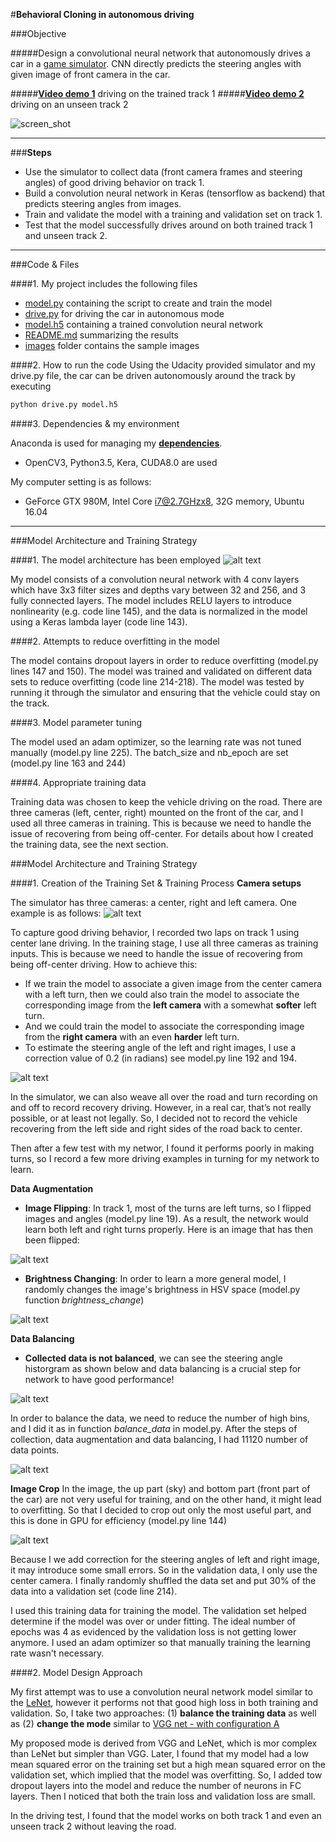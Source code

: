 #**Behavioral Cloning in autonomous driving** 

###Objective

#####Design a convolutional neural network that autonomously drives a car in a [game simulator](https://github.com/udacity/self-driving-car-sim). CNN directly predicts the steering angles with given image of front camera in the car.

#####[**Video demo 1**](https://www.youtube.com/watch?v=Lo3ZVuO2jLM) driving on the trained track 1
#####[**Video demo 2**](https://www.youtube.com/watch?v=QhQUy30ZPNk&t=1s) driving on an unseen track 2


![screen_shot][image1]

---

###**Steps**

* Use the simulator to collect data (front camera frames and steering angles) of good driving behavior on track 1.
* Build a convolution neural network in Keras (tensorflow as backend) that predicts steering angles from images.
* Train and validate the model with a training and validation set on track 1.
* Test that the model successfully drives around on both trained track 1 and unseen track 2.

---
###Code & Files

####1. My project includes the following files
* [model.py](model.py) containing the script to create and train the model
* [drive.py](drive.py) for driving the car in autonomous mode
* [model.h5](model.h5) containing a trained convolution neural network 
* [README.md](README.md) summarizing the results
* [images](images) folder contains the sample images

####2. How to run the code
Using the Udacity provided simulator and my drive.py file, the car can be driven autonomously around the track by executing 
```sh
python drive.py model.h5
```

####3. Dependencies & my environment

Anaconda is used for managing my [**dependencies**](https://github.com/udacity/CarND-Term1-Starter-Kit).

* OpenCV3, Python3.5, Kera, CUDA8.0 are used 

My computer setting is as follows:
* GeForce GTX 980M, Intel Core i7@2.7GHzx8, 32G memory, Ubuntu 16.04

---
###Model Architecture and Training Strategy

####1. The model architecture has been employed
![alt text][image2]

My model consists of a convolution neural network with 4 conv layers which have 3x3 filter sizes and depths vary between 32 and 256, and 3 fully connected layers. 
The model includes RELU layers to introduce nonlinearity (e.g. code line 145), and the data is normalized in the model using a Keras lambda layer (code line 143). 

####2. Attempts to reduce overfitting in the model

The model contains dropout layers in order to reduce overfitting (model.py lines 147 and 150). 
The model was trained and validated on different data sets to reduce overfitting (code line 214-218). 
The model was tested by running it through the simulator and ensuring that the vehicle could stay on the track.

####3. Model parameter tuning

The model used an adam optimizer, so the learning rate was not tuned manually (model.py line 225).
The batch_size and nb_epoch are set (model.py line 163 and 244)

####4. Appropriate training data

Training data was chosen to keep the vehicle driving on the road. There are three cameras (left, center, right) mounted on the front of the car, and I used all three cameras in training. This is because we need to handle the issue of recovering from being off-center.
For details about how I created the training data, see the next section. 

###Model Architecture and Training Strategy

####1. Creation of the Training Set & Training Process
**Camera setups**

The simulator has three cameras: a center, right and left camera. One example is as follows:
![alt text][image3]

To capture good driving behavior, I recorded two laps on track 1 using center lane driving. In the training stage, I use all three cameras as training inputs. This is because we need to handle the issue of recovering from being off-center driving.
How to achieve this:
* If we train the model to associate a given image from the center camera with a left turn, then we could also train the model to 
associate the corresponding image from the **left camera** with a somewhat **softer** left turn. 
* And we could train the model to associate the corresponding image from the **right camera** with an even **harder** left turn.
* To estimate the steering angle of the left and right images, I use a correction value of 0.2 (in radians) see model.py line 192 and 194. 


![alt text][image4]

In the simulator, we can also weave all over the road and turn recording on and off to record recovery driving. However, in a real car, that’s not really possible, or at least not legally.
So, I decided not to record the vehicle recovering from the left side and right sides of the road back to center.

Then after a few test with my networ, I found it performs poorly in making turns, so I record a few more driving examples in turning for my network to learn.


**Data Augmentation** 

* **Image Flipping**: In track 1, most of the turns are left turns, so I flipped images and angles (model.py line 19). As a result, the network would learn both left and right turns properly. Here is an image that has then been flipped:

![alt text][image5]


* **Brightness Changing**: In order to learn a more general model, I randomly changes the image's brightness in HSV space (model.py function *brightness_change*)

![alt text][image6]


**Data Balancing**

* **Collected data is not balanced**, we can see the steering angle historgram as shown below and data balancing is a crucial step for network to have good performance! 

![alt text][image7]

In order to balance the data, we need to reduce the number of high bins, and I did it as in function *balance_data* in model.py. After the steps of collection, 
data augmentation and data balancing, I had 11120 number of data points.  

![alt text][image8]

**Image Crop**
In the image, the up part (sky) and bottom part (front part of the car) are not very useful for training, and on the other hand, it might lead to overfitting. 
So that I decided to crop out only the most useful part, and this is done in GPU for efficiency (model.py line 144) 

![alt text][image9]


Because I we add correction for the steering angles of left and right image, it may introduce some small errors. So in the validation data, I only use the center camera.
I finally randomly shuffled the data set and put 30% of the data into a validation set (code line 214). 

I used this training data for training the model. The validation set helped determine if the model was over or under fitting. 
The ideal number of epochs was 4 as evidenced by the validation loss is not getting lower anymore. I used an adam optimizer so that manually training the learning rate wasn't necessary.



####2. Model Design Approach

My first attempt was to use a convolution neural network model similar to the [LeNet](http://eblearn.sourceforge.net/lib/exe/lenet5.png), however it performs not that good high loss in both training and validation. 
So, I take two approaches: (1) **balance the training data** as well as (2) **change the mode** similar to [VGG net - with configuration A](https://arxiv.org/pdf/1409.1556.pdf) 

My proposed mode is derived from VGG and LeNet, which is mor complex than LeNet but simpler than VGG. Later, I found that my model had a low mean squared error on the training set but a high mean squared error on the validation set, which implied that the model was overfitting. 
So, I added tow dropout layers into the model and reduce the number of neurons in FC layers. Then I noticed that both the train loss and validation loss are small. 

In the driving test, I found that the model works on both track 1 and even an unseen track 2 without leaving the road.




[//]: # (Image References)

[image1]: ./images/driving_sample.png
[image2]: ./images/network_model.png 
[image3]: ./images/lcr_images.png
[image4]: ./images/sharp_angle.png
[image5]: ./images/flipped_sample.png
[image6]: ./images/brightness_sample.png
[image7]: ./images/origin_hist.png
[image8]: ./images/balanced_hist.png
[image9]: ./images/crop_example.png
